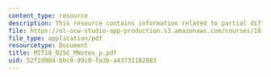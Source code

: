 ```yaml
---
content_type: resource
description: This resource contains information related to partial differential equations.
file: https://ol-ocw-studio-app-production.s3.amazonaws.com/courses/18-02sc-multivariable-calculus-fall-2010/52f2d984bbc8d9c8fa3ba43731182883_MIT18_02SC_MNotes_p.pdf
file_type: application/pdf
resourcetype: Document
title: MIT18_02SC_MNotes_p.pdf
uid: 52f2d984-bbc8-d9c8-fa3b-a43731182883
---
```

